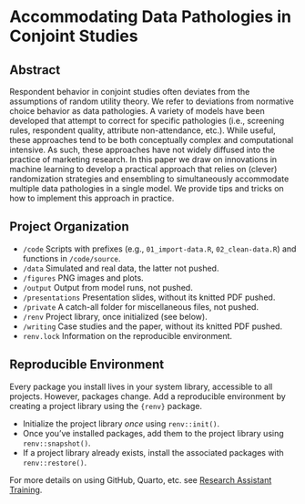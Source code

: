 # Accommodating Data Pathologies in Conjoint Studies

## Abstract

Respondent behavior in conjoint studies often deviates from the
assumptions of random utility theory. We refer to deviations from
normative choice behavior as data pathologies. A variety of models have
been developed that attempt to correct for specific pathologies (i.e.,
screening rules, respondent quality, attribute non-attendance, etc.).
While useful, these approaches tend to be both conceptually complex and
computational intensive. As such, these approaches have not widely
diffused into the practice of marketing research. In this paper we draw
on innovations in machine learning to develop a practical approach that
relies on (clever) randomization strategies and ensembling to
simultaneously accommodate multiple data pathologies in a single model.
We provide tips and tricks on how to implement this approach in
practice.

## Project Organization

- `/code` Scripts with prefixes (e.g., `01_import-data.R`,
  `02_clean-data.R`) and functions in `/code/source`.
- `/data` Simulated and real data, the latter not pushed.
- `/figures` PNG images and plots.
- `/output` Output from model runs, not pushed.
- `/presentations` Presentation slides, without its knitted PDF pushed.
- `/private` A catch-all folder for miscellaneous files, not pushed.
- `/renv` Project library, once initialized (see below).
- `/writing` Case studies and the paper, without its knitted PDF pushed.
- `renv.lock` Information on the reproducible environment.

## Reproducible Environment

Every package you install lives in your system library, accessible to
all projects. However, packages change. Add a reproducible environment
by creating a project library using the `{renv}` package.

- Initialize the project library *once* using `renv::init()`.
- Once you’ve installed packages, add them to the project library using
  `renv::snapshot()`.
- If a project library already exists, install the associated packages
  with `renv::restore()`.

For more details on using GitHub, Quarto, etc. see [Research Assistant
Training](https://github.com/marcdotson/ra-training).
